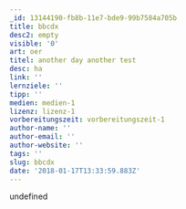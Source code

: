 ```yaml
---
_id: 13144190-fb8b-11e7-bde9-99b7584a705b
title: bbcdx
desc2: empty
visible: '0'
art: oer
titel: another day another test
desc: ha
link: ''
lernziele: ''
tipp: ''
medien: medien-1
lizenz: lizenz-1
vorbereitungszeit: vorbereitungszeit-1
author-name: ''
author-email: ''
author-website: ''
tags: ''
slug: bbcdx
date: '2018-01-17T13:33:59.883Z'
---
```

undefined
